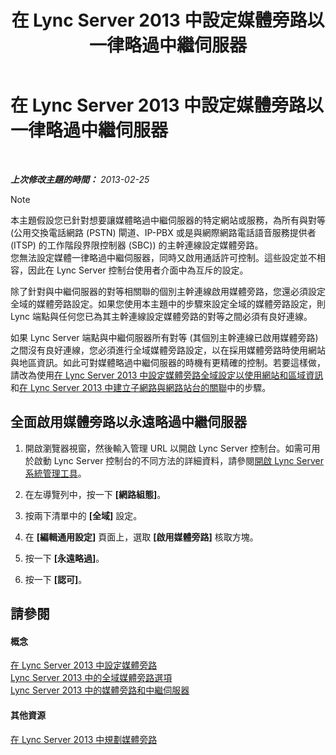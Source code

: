 ﻿---
title: 在 Lync Server 2013 中設定媒體旁路以一律略過中繼伺服器
TOCTitle: 在 Lync Server 2013 中設定媒體旁路以一律略過中繼伺服器
ms:assetid: 370c4f54-e520-4d77-96a3-84c5e84a9996
ms:mtpsurl: https://technet.microsoft.com/zh-tw/library/Gg425846(v=OCS.15)
ms:contentKeyID: 49290578
ms.date: 08/10/2015
mtps_version: v=OCS.15
ms.translationtype: HT
---

# 在 Lync Server 2013 中設定媒體旁路以一律略過中繼伺服器

 

_**上次修改主題的時間：** 2013-02-25_

> [!NOTE]
> 本主題假設您已針對想要讓媒體略過中繼伺服器的特定網站或服務，為所有與對等 (公用交換電話網路 (PSTN) 閘道、IP-PBX 或是與網際網路電話語音服務提供者 (ITSP) 的工作階段界限控制器 (SBC)) 的主幹連線設定媒體旁路。<br />
> 您無法設定媒體一律略過中繼伺服器，同時又啟用通話許可控制。這些設定並不相容，因此在 Lync Server 控制台使用者介面中為互斥的設定。


除了針對與中繼伺服器的對等相關聯的個別主幹連線啟用媒體旁路，您還必須設定全域的媒體旁路設定。如果您使用本主題中的步驟來設定全域的媒體旁路設定，則 Lync 端點與任何您已為其主幹連線設定媒體旁路的對等之間必須有良好連線。

如果 Lync Server 端點與中繼伺服器所有對等 (其個別主幹連線已啟用媒體旁路) 之間沒有良好連線，您必須進行全域媒體旁路設定，以在採用媒體旁路時使用網站與地區資訊。如此可對媒體略過中繼伺服器的時機有更精確的控制。若要這樣做，請改為使用[在 Lync Server 2013 中設定媒體旁路全域設定以使用網站和區域資訊](lync-server-2013-configure-media-bypass-global-settings-to-use-site-and-region-information.md)和[在 Lync Server 2013 中建立子網路與網路站台的關聯](lync-server-2013-associate-a-subnet-with-a-network-site.md)中的步驟。

## 全面啟用媒體旁路以永遠略過中繼伺服器

1.  開啟瀏覽器視窗，然後輸入管理 URL 以開啟 Lync Server 控制台。如需可用於啟動 Lync Server 控制台的不同方法的詳細資料，請參閱[開啟 Lync Server 系統管理工具](lync-server-2013-open-lync-server-administrative-tools.md)。

2.  在左導覽列中，按一下 **\[網路組態\]**。

3.  按兩下清單中的 **\[全域\]** 設定。

4.  在 **\[編輯通用設定\]** 頁面上，選取 **\[啟用媒體旁路\]** 核取方塊。

5.  按一下 **\[永遠略過\]**。

6.  按一下 **\[認可\]**。

## 請參閱

#### 概念

[在 Lync Server 2013 中設定媒體旁路](lync-server-2013-configure-media-bypass.md)  
[Lync Server 2013 中的全域媒體旁路選項](lync-server-2013-global-media-bypass-options.md)  
[Lync Server 2013 中的媒體旁路和中繼伺服器](lync-server-2013-media-bypass-and-mediation-server.md)  

#### 其他資源

[在 Lync Server 2013 中規劃媒體旁路](lync-server-2013-planning-for-media-bypass.md)

